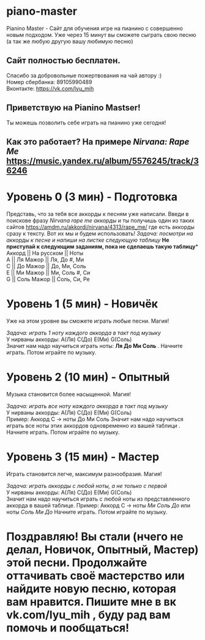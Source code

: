 # piano-master
Pianino Master - Сайт для обучения игре на пианино с совершенно новым подходом. Уже через 15 минут вы сможете сыграть свою песню (а так же любую другую вашу любимую песню)

## Сайт полностью бесплатен. 
Спасибо за добровольные пожертвования на чай автору :)  
Номер сбербанка: 89105990489  
Вконтакте: https://vk.com/lyu_mih

## Приветствую на Pianino Mastser!
Ты можешь позволить себе играть на пианино уже сегодня!

## Как это работает? На примере *Nirvana: Rape Me* https://music.yandex.ru/album/5576245/track/36246
# Уровень 0 (3 мин) - Подготовка
Представь, что за тебя все аккорды к песням уже написали. 
Введи в поискове фразу *Nirvana rape me аккорды* и ты получишь один из таких сайтов https://amdm.ru/akkordi/nirvana/4313/rape_me/ где есть аккорды сразу к тексту. 
Вот их мы и будем использовать!
*Задача: посмотри на аккорды к песне и напиши на листке следующую таблицу*
**Не приступай к следующим заданиям, пока не сделаешь такую таблицу***   
Аккорд || На русском || Ноты    
A      || Ля Мажор   || Ля,   До #,   Ми    
C      || До Мажор   || До,   Ми,     Соль  
E      || Ми Мажор   || Ми,   Соль #, Си   
G      || Соль Мажор || Соль, Си,     Ре   


# Уровень 1 (5 мин) - Новичёк
Уже на этом уровне вы сможете играть любые песни.  Магия!

*Задача: играть 1 ноту каждого аккорда в такт под музыку*  
У нирваны аккорды: A(Ля) C(До) E(Ми) G(Соль)  
Значит нам надо научиться играть ноты: **Ля  До  Ми  Соль** . Начните играть. Потом играйте по музыку.

# Уровень 2 (10 мин) - Опытный
Музыка становится более насыщенной. Магия!

*Задача: играть все ноту каждого аккорда в такт под музыку*  
У нирваны аккорды: A(Ля) C(До) E(Ми) G(Соль)  
Пример: Аккорд C -> ноты До Ми Соль
Значит нам надо научиться играть все ноты этих аккордов одновременно из вашей таблици . Начните играть. Потом играйте по музыку.

# Уровень 3 (15 мин) - Мастер
Играть становится легче, максимум разнообразия.  Магия!

*Задача: играть аккорды с любой ноты, а не только с первой*  
У нирваны аккорды: A(Ля) C(До) E(Ми) G(Соль)  
Значит нам надо научиться играть с любой ноты из представленного аккорда в вашей таблице. 
Пример:  Аккорд C -> ноты *Ми Соль До* или ноты *Соль Ми До*
Начните играть. Потом играйте по музыку.


# Поздравляю! Вы стали (нчего не делал, Новичок, Опытный, Мастер) этой песни. Продолжайте оттачивать своё мастерство или найдите новую песню, которая вам нравится. Пишите мне в вк vk.com/lyu_mih , буду рад вам помочь и пообщаться!


